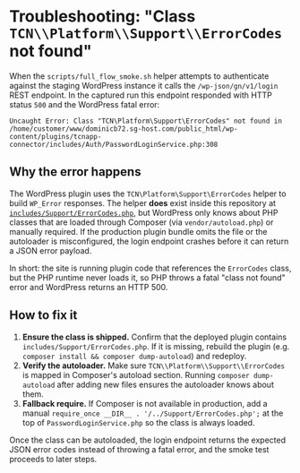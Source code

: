 # Troubleshooting: "Class `TCN\\Platform\\Support\\ErrorCodes` not found"

When the `scripts/full_flow_smoke.sh` helper attempts to authenticate against the
staging WordPress instance it calls the `/wp-json/gn/v1/login` REST endpoint. In
the captured run this endpoint responded with HTTP status `500` and the
WordPress fatal error:

```
Uncaught Error: Class "TCN\Platform\Support\ErrorCodes" not found in
/home/customer/www/dominicb72.sg-host.com/public_html/wp-content/plugins/tcnapp-connector/includes/Auth/PasswordLoginService.php:308
```

## Why the error happens

The WordPress plugin uses the `TCN\Platform\Support\ErrorCodes` helper to build
`WP_Error` responses. The helper **does** exist inside this repository at
[`includes/Support/ErrorCodes.php`](../includes/Support/ErrorCodes.php), but
WordPress only knows about PHP classes that are loaded through Composer (via
`vendor/autoload.php`) or manually required. If the production plugin bundle
omits the file or the autoloader is misconfigured, the login endpoint crashes
before it can return a JSON error payload.

In short: the site is running plugin code that references the `ErrorCodes`
class, but the PHP runtime never loads it, so PHP throws a fatal "class not
found" error and WordPress returns an HTTP 500.

## How to fix it

1. **Ensure the class is shipped.** Confirm that the deployed plugin contains
   `includes/Support/ErrorCodes.php`. If it is missing, rebuild the plugin (e.g.
   `composer install && composer dump-autoload`) and redeploy.
2. **Verify the autoloader.** Make sure `TCN\\Platform\\Support\\ErrorCodes`
   is mapped in Composer's autoload section. Running `composer dump-autoload`
   after adding new files ensures the autoloader knows about them.
3. **Fallback require.** If Composer is not available in production, add a
   manual `require_once __DIR__ . '/../Support/ErrorCodes.php';` at the top of
   `PasswordLoginService.php` so the class is always loaded.

Once the class can be autoloaded, the login endpoint returns the expected JSON
error codes instead of throwing a fatal error, and the smoke test proceeds to
later steps.
